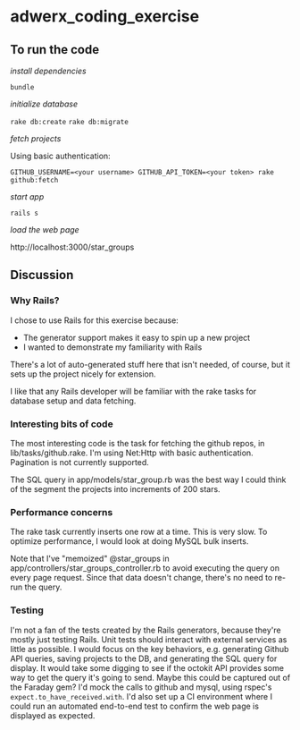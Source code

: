 # adwerx_coding_exercise

## To run the code
*install dependencies*

  `bundle`
  
*initialize database*

  `rake db:create`
  `rake db:migrate`
  
*fetch projects*

  Using basic authentication:

  `GITHUB_USERNAME=<your username> GITHUB_API_TOKEN=<your token> rake github:fetch`
  
*start app*

  `rails s`

*load the web page*

  http://localhost:3000/star_groups
  
## Discussion

### Why Rails?

I chose to use Rails for this exercise because:
- The generator support makes it easy to spin up a new project
- I wanted to demonstrate my familiarity with Rails

There's a lot of auto-generated stuff here that isn't needed, of course, but it sets up the project nicely for extension.

I like that any Rails developer will be familiar with the rake tasks for database setup and data fetching.

### Interesting bits of code

The most interesting code is the task for fetching the github repos, in lib/tasks/github.rake.
I'm using Net:Http with basic authentication.
Pagination is not currently supported.

The SQL query in app/models/star_group.rb was the best way I could think of the segment the projects into increments
of 200 stars.

### Performance concerns
The rake task currently inserts one row at a time. This is very slow.
To optimize performance, I would look at doing MySQL bulk inserts.

Note that I've "memoized" @star_groups in app/controllers/star_groups_controller.rb to avoid executing the query on every page request.
Since that data doesn't change, there's no need to re-run the query.

### Testing

I'm not a fan of the tests created by the Rails generators, because they're mostly just testing Rails.
Unit tests should interact with external services as little as possible.
I would focus on the key behaviors, e.g. generating Github API queries, saving projects to the DB, and generating the SQL query for display.
It would take some digging to see if the octokit API provides some way to get the query it's going to send. Maybe this could be captured out of the Faraday gem?
I'd mock the calls to github and mysql, using rspec's `expect.to_have_received.with`.
I'd also set up a CI environment where I could run an automated end-to-end test to confirm the web page is displayed as expected.
